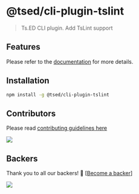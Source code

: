# @tsed/cli-plugin-tslint 

> Ts.ED CLI plugin. Add TsLint support

## Features

Please refer to the [documentation](https://cli.tsed.io/) for more details.

## Installation

```bash
npm install -g @tsed/cli-plugin-tslint
```

## Contributors
Please read [contributing guidelines here](https://tsed.io/CONTRIBUTING.html)

<a href="https://github.com/tsedio/ts-express-decorators/graphs/contributors"><img src="https://opencollective.com/tsed/contributors.svg?width=890" /></a>


## Backers

Thank you to all our backers! 🙏 [[Become a backer](https://opencollective.com/tsed#backer)]

<a href="https://opencollective.com/tsed#backers" target="_blank"><img src="https://opencollective.com/tsed/tiers/backer.svg?width=890"></a>
